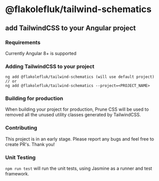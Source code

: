 # @flakolefluk/tailwind-schematics
## add TailwindCSS to your Angular project

### Requirements
Currently Angular 8+ is supported

### Adding TailwindCSS to your project
```
ng add @flakolefluk/tailwind-schematics (will use default project)
// or
ng add @flakolefluk/tailwind-schematics --project=<PROJECT_NAME>
```

### Building for production
When building your project for production, Prune CSS will be used to removed all the unused utility classes generated by TailwindCSS.

### Contributing
This project is in an early stage. 
Please report any bugs and feel free to create PR's. 
Thank you!

### Unit Testing
`npm run test` will run the unit tests, using Jasmine as a runner and test framework.